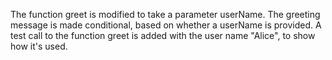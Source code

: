 The function greet is modified to take a parameter userName.
The greeting message is made conditional, based on whether a userName is provided.
A test call to the function greet is added with the user name "Alice", to show how it's used.
